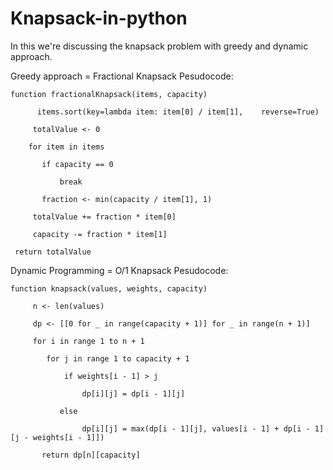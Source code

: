 # Knapsack-in-python

In this we're discussing the knapsack problem with greedy and dynamic approach.

Greedy approach = Fractional Knapsack
Pesudocode:

    function fractionalKnapsack(items, capacity)
    
          items.sort(key=lambda item: item[0] / item[1],    reverse=True)  
          
         totalValue <- 0
         
        for item in items
        
           if capacity == 0
           
               break
               
           fraction <- min(capacity / item[1], 1)
           
         totalValue += fraction * item[0]
         
         capacity -= fraction * item[1]
         
     return totalValue


Dynamic Programming = O/1 Knapsack
Pesudocode:


    function knapsack(values, weights, capacity)
   
         n <- len(values)
         
         dp <- [[0 for _ in range(capacity + 1)] for _ in range(n + 1)]

         for i in range 1 to n + 1
         
            for j in range 1 to capacity + 1
          
                if weights[i - 1] > j
                
                    dp[i][j] = dp[i - 1][j]
                    
               else
               
                    dp[i][j] = max(dp[i - 1][j], values[i - 1] + dp[i - 1][j - weights[i - 1]])

           return dp[n][capacity]


